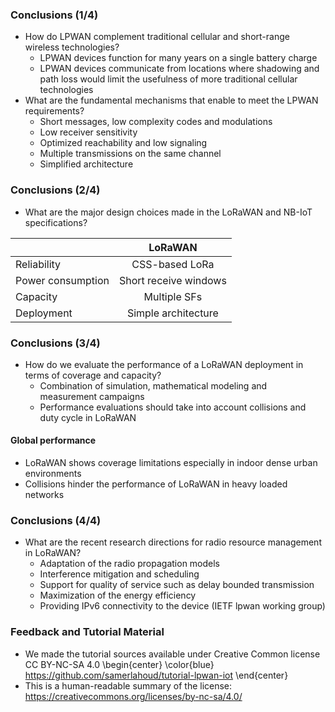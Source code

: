 ### Conclusions (1/4)
- How do LPWAN complement traditional cellular and short-range wireless technologies?
    - LPWAN devices function for many years on a single battery charge
    - LPWAN devices communicate from locations where shadowing and path loss would limit the usefulness of more traditional cellular technologies
- What are the fundamental mechanisms that enable to meet the LPWAN requirements?
    - Short messages, low complexity codes and modulations
    - Low receiver sensitivity
    - Optimized reachability and low signaling
    - Multiple transmissions on the same channel
    - Simplified architecture

### Conclusions (2/4)
- What are the major design choices made in the LoRaWAN and NB-IoT specifications?

|                   |        LoRaWAN        |
|-------------------|:---------------------:|
| Reliability       |     CSS-based LoRa    |
| Power consumption | Short receive windows |
| Capacity          |      Multiple SFs     |
| Deployment        |  Simple architecture  |

### Conclusions (3/4)
- How do we evaluate the performance of a LoRaWAN deployment in terms of coverage and capacity?
    - Combination of simulation, mathematical modeling and measurement campaigns
    - Performance evaluations should take into account collisions and duty cycle in LoRaWAN

#### Global performance
- LoRaWAN shows coverage limitations especially in indoor dense urban environments
- Collisions hinder the performance of LoRaWAN in heavy loaded networks

### Conclusions (4/4)
- What are the recent research directions for radio resource management in LoRaWAN?
    - Adaptation of the radio propagation models
    - Interference mitigation and scheduling
    - Support for quality of service such as delay bounded transmission
    - Maximization of the energy efficiency
    - Providing IPv6 connectivity to the device (IETF lpwan working group)

### Feedback and Tutorial Material
- We made the tutorial sources available under Creative Common license CC BY-NC-SA 4.0
\begin{center}
\color{blue}
https://github.com/samerlahoud/tutorial-lpwan-iot
\end{center}
- This is a human-readable summary of the license: https://creativecommons.org/licenses/by-nc-sa/4.0/
